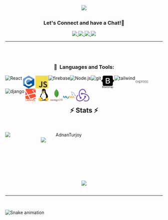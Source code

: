 
<h1 align="center">
  <a href="https://git.io/typing-svg">
    <img src="https://readme-typing-svg.herokuapp.com/?lines=Hello,+There!+👋;This+is+Adnan....;Nice+to+meet+you!&center=true&size=30">
  </a>
</h1>

<h3 align="center">
  Let's Connect and have a Chat!💬
</h3>
<p align="center">
<a href="https://portfolio-adnan.netlify.app">
  <img height="40" src="https://user-images.githubusercontent.com/46517096/166972883-f5f1d88c-0246-4374-88ac-ded0f2cf0699.png"/>
</a>
<a href="https://www.linkedin.com/in/adnan005">
  <img height="40" src="https://user-images.githubusercontent.com/46517096/166973395-19676cd8-f8ec-4abf-83ff-da8243505b82.png"/>
</a>

<a href="https://twitter.com/TurjoyAdnan">
  <img height="40"  src="https://user-images.githubusercontent.com/46517096/166974271-91dfa250-d70b-4cb9-8707-f1bda1b708c3.png"/>
</a>
<a href="https://www.instagram.com/turjoy_adnan">
  <img height="40" src="https://user-images.githubusercontent.com/46517096/166974368-9798f39f-1f46-499c-b14e-81f0a3f83a06.png"/>
</a>
</p>


<hr>



<!---
AdnanTurjoy/AdnanTurjoy is a ✨ special ✨ repository because its `README.md` (this file) appears on your GitHub profile.
You can click the Preview link to take a look at your changes.
--->
<!-- ### 🔨 Languages and Tools: -->
<br>
<br>
<h3 align="center"> 🔨 &nbsp;Languages and Tools:</h3>
<p  align="center">
<a href="https://reactjs.org/" target="_blank"> <img align="left" alt="React" height ="42px" src="https://raw.githubusercontent.com/rahul-jha98/github_readme_icons/main/language_and_tools/square/react/react.svg"></a>
<a href="https://www.cprogramming.com/" target="_blank" rel="noreferrer"> <img align="left" src="https://raw.githubusercontent.com/devicons/devicon/master/icons/c/c-original.svg" alt="c" height="42"/> </a>
<a href="https://developer.mozilla.org/en-US/docs/Web/JavaScript" target="_blank" rel="noreferrer"> <img align="left" src="https://raw.githubusercontent.com/devicons/devicon/master/icons/javascript/javascript-original.svg" alt="javascript"  height="42"/> </a> 
<!-- <a href="https://www.java.com" target="_blank"><img align="left" alt="Java" height ="42px" src="https://raw.githubusercontent.com/rahul-jha98/github_readme_icons/main/language_and_tools/square/java/java.svg"></a> -->
<a href="https://firebase.google.com/" target="_blank"> <img align="left" src="https://raw.githubusercontent.com/rahul-jha98/github_readme_icons/main/language_and_tools/square/firebase/firebase.svg" alt="firebase" height ="42px"/> </a>

<!-- <a href="https://www.typescriptlang.org/" target="_blank"><img align="left" alt="Typescirpt" height ="42px" src="https://raw.githubusercontent.com/rahul-jha98/github_readme_icons/main/language_and_tools/square/typescript/typescript.svg"></a> -->

<a href="https://nodejs.org" target="_blank"><img align="left" alt="Node.js" height ="42px" src="https://raw.githubusercontent.com/rahul-jha98/github_readme_icons/main/language_and_tools/square/node/node.svg"></a>

<a href="https://git-scm.com/" target="_blank"> <img src="https://raw.githubusercontent.com/rahul-jha98/github_readme_icons/main/language_and_tools/square/git-scm/git-scm.svg" align="left" alt="git" height='42px'/> </a>

<a href="https://getbootstrap.com" target="_blank" rel="noreferrer"> <img align="left" src="https://raw.githubusercontent.com/devicons/devicon/master/icons/bootstrap/bootstrap-plain-wordmark.svg" alt="bootstrap" height="42"/> </a>
<a href="https://tailwindcss.com/" target="_blank" rel="noreferrer"> <img align="left" src="https://www.vectorlogo.zone/logos/tailwindcss/tailwindcss-icon.svg" alt="tailwind"  height="40"/> </a>
<a href="https://expressjs.com" target="_blank" rel="noreferrer"> <img align="left" src="https://raw.githubusercontent.com/devicons/devicon/master/icons/express/express-original-wordmark.svg" alt="express"  height="42"/> </a> 
<a href="https://www.djangoproject.com/" target="_blank" rel="noreferrer"> <img align="left" src="https://cdn.worldvectorlogo.com/logos/django.svg" alt="django"  height="42"/> </a>

<a href="https://laravel.com/" target="_blank" rel="noreferrer"> <img align="left" src="https://raw.githubusercontent.com/devicons/devicon/master/icons/laravel/laravel-plain-wordmark.svg" alt="laravel" width="40" height="40"/> </a> 
<a href="https://www.linux.org/" target="_blank" rel="noreferrer"> <img align="left" src="https://raw.githubusercontent.com/devicons/devicon/master/icons/linux/linux-original.svg" alt="linux" height="42"/> </a> 
 
<a href="https://www.mongodb.com/" target="_blank" rel="noreferrer"> <img align="left"  src="https://raw.githubusercontent.com/devicons/devicon/master/icons/mongodb/mongodb-original-wordmark.svg" alt="mongodb" height="42"/> </a>
<a href="https://www.mysql.com/" target="_blank" rel="noreferrer"> <img align="left" src="https://raw.githubusercontent.com/devicons/devicon/master/icons/mysql/mysql-original-wordmark.svg" alt="mysql"  height="42"/> </a> 
<a href="https://redux.js.org" target="_blank" rel="noreferrer"> <img align="left" src="https://raw.githubusercontent.com/devicons/devicon/master/icons/redux/redux-original.svg" alt="redux"  height="42"/> </a>  

</p>
<br><br><br>
<br>
<h2 align="center">⚡ Stats ⚡</h2>
<br>
<p align=center>
  <div align=center>
    <a href="https://github.com/denvercoder1/github-readme-streak-stats" title="Go to Source">
      <img align="left" width=390 src="https://github-readme-streak-stats.herokuapp.com/?user=AdnanTurjoy&theme=react&border=61dafb&hide_border=true" alt="AdnanTurjoy" />
    </a>
    <a href="https://github.com/anuraghazra/github-readme-stats" title="Go to Source">
      <img align="right" width=390 src="https://github-readme-stats.vercel.app/api?username=AdnanTurjoy&show_icons=true&theme=react&border_color=61dafb&hide_border=true" />
    </a>
  </div>
  <br><br><br><br><br><br><br><br><br>
  <div align=center>
    <a href="https://github.com/anuraghazra/github-readme-stats">
      <img width=325 align="center" src="https://github-readme-stats.vercel.app/api/top-langs/?username=AdnanTurjoy&hide=c%23,powershell,Mathematica,Ruby,Objective-C,Objective-C%2b%2b,Cuda&title_color=61dafb&text_color=ffffff&icon_color=61dafb&bg_color=20232a&langs_count=8&layout=compact&border_color=61dafb&hide_border=true" />
    </a>
  </div>
  <br>
  
</p>

<hr>

<br>

![Snake animation](https://github.com/thepiyushmalhotra/thepiyushmalhotra/blob/output/github-contribution-grid-snake.svg)
